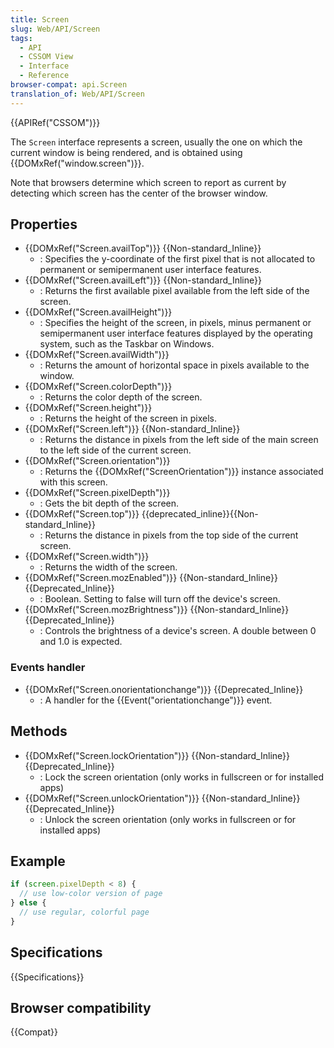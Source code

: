 ```yaml
---
title: Screen
slug: Web/API/Screen
tags:
  - API
  - CSSOM View
  - Interface
  - Reference
browser-compat: api.Screen
translation_of: Web/API/Screen
---
```

{{APIRef("CSSOM")}}

The `Screen` interface represents a screen, usually the one on which the current window is being rendered, and is obtained using {{DOMxRef("window.screen")}}.

Note that browsers determine which screen to report as current by detecting which screen has the center of the browser window.

## Properties

- {{DOMxRef("Screen.availTop")}} {{Non-standard_Inline}}
  - : Specifies the y-coordinate of the first pixel that is not allocated to permanent or semipermanent user interface features.
- {{DOMxRef("Screen.availLeft")}} {{Non-standard_Inline}}
  - : Returns the first available pixel available from the left side of the screen.
- {{DOMxRef("Screen.availHeight")}}
  - : Specifies the height of the screen, in pixels, minus permanent or semipermanent user interface features displayed by the operating system, such as the Taskbar on Windows.
- {{DOMxRef("Screen.availWidth")}}
  - : Returns the amount of horizontal space in pixels available to the window.
- {{DOMxRef("Screen.colorDepth")}}
  - : Returns the color depth of the screen.
- {{DOMxRef("Screen.height")}}
  - : Returns the height of the screen in pixels.
- {{DOMxRef("Screen.left")}} {{Non-standard_Inline}}
  - : Returns the distance in pixels from the left side of the main screen to the left side of the current screen.
- {{DOMxRef("Screen.orientation")}}
  - : Returns the {{DOMxRef("ScreenOrientation")}} instance associated with this screen.
- {{DOMxRef("Screen.pixelDepth")}}
  - : Gets the bit depth of the screen.
- {{DOMxRef("Screen.top")}} {{deprecated_inline}}{{Non-standard_Inline}}
  - : Returns the distance in pixels from the top side of the current screen.
- {{DOMxRef("Screen.width")}}
  - : Returns the width of the screen.
- {{DOMxRef("Screen.mozEnabled")}} {{Non-standard_Inline}} {{Deprecated_Inline}}
  - : Boolean. Setting to false will turn off the device's screen.
- {{DOMxRef("Screen.mozBrightness")}} {{Non-standard_Inline}} {{Deprecated_Inline}}
  - : Controls the brightness of a device's screen. A double between 0 and 1.0 is expected.

### Events handler

- {{DOMxRef("Screen.onorientationchange")}} {{Deprecated_Inline}}
  - : A handler for the {{Event("orientationchange")}} event.

## Methods

- {{DOMxRef("Screen.lockOrientation")}} {{Non-standard_Inline}} {{Deprecated_Inline}}
  - : Lock the screen orientation (only works in fullscreen or for installed apps)
- {{DOMxRef("Screen.unlockOrientation")}} {{Non-standard_Inline}} {{Deprecated_Inline}}
  - : Unlock the screen orientation (only works in fullscreen or for installed apps)

## Example

```js
if (screen.pixelDepth < 8) {
  // use low-color version of page
} else {
  // use regular, colorful page
}
```

## Specifications

{{Specifications}}

## Browser compatibility

{{Compat}}

